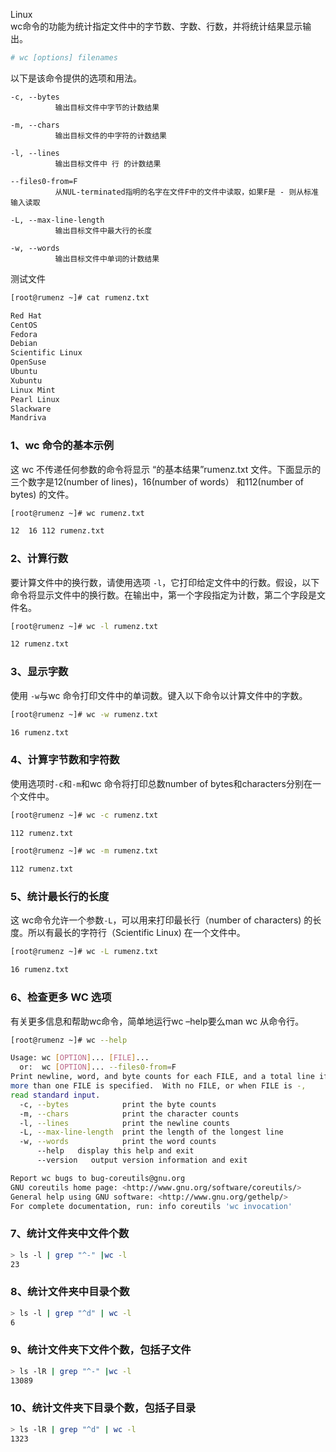 Linux<br />wc命令的功能为统计指定文件中的字节数、字数、行数，并将统计结果显示输出。
```bash
# wc [options] filenames
```
以下是该命令提供的选项和用法。
```
-c, --bytes
          输出目标文件中字节的计数结果

-m, --chars
          输出目标文件的中字符的计数结果

-l, --lines
          输出目标文件中 行 的计数结果

--files0-from=F
          从NUL-terminated指明的名字在文件F中的文件中读取，如果F是 - 则从标准输入读取

-L, --max-line-length
          输出目标文件中最大行的长度

-w, --words
          输出目标文件中单词的计数结果
```
测试文件
```bash
[root@rumenz ~]# cat rumenz.txt

Red Hat
CentOS
Fedora
Debian
Scientific Linux
OpenSuse
Ubuntu
Xubuntu
Linux Mint
Pearl Linux
Slackware
Mandriva
```
<a name="nCgNT"></a>
### 1、wc 命令的基本示例
这 wc 不传递任何参数的命令将显示 “的基本结果”rumenz.txt 文件。下面显示的三个数字是12(number of lines)，16(number of words） 和112(number of bytes) 的文件。
```bash
[root@rumenz ~]# wc rumenz.txt

12  16 112 rumenz.txt
```
<a name="OUlRd"></a>
### 2、计算行数
要计算文件中的换行数，请使用选项 `-l`，它打印给定文件中的行数。假设，以下命令将显示文件中的换行数。在输出中，第一个字段指定为计数，第二个字段是文件名。
```bash
[root@rumenz ~]# wc -l rumenz.txt

12 rumenz.txt
```
<a name="E9L1u"></a>
### 3、显示字数
使用 `-w`与wc 命令打印文件中的单词数。键入以下命令以计算文件中的字数。
```bash
[root@rumenz ~]# wc -w rumenz.txt

16 rumenz.txt
```
<a name="L0n3O"></a>
### 4、计算字节数和字符数
使用选项时`-c`和`-m`和wc 命令将打印总数number of bytes和characters分别在一个文件中。
```bash
[root@rumenz ~]# wc -c rumenz.txt

112 rumenz.txt
```
```bash
[root@rumenz ~]# wc -m rumenz.txt

112 rumenz.txt
```
<a name="aLAsa"></a>
### 5、统计最长行的长度
这 wc命令允许一个参数`-L`，可以用来打印最长行（number of characters) 的长度。所以有最长的字符行（Scientific Linux) 在一个文件中。
```bash
[root@rumenz ~]# wc -L rumenz.txt

16 rumenz.txt
```
<a name="wWPwE"></a>
### 6、检查更多 WC 选项
有关更多信息和帮助wc命令，简单地运行wc –help要么man wc 从命令行。
```bash
[root@rumenz ~]# wc --help

Usage: wc [OPTION]... [FILE]...
  or:  wc [OPTION]... --files0-from=F
Print newline, word, and byte counts for each FILE, and a total line if
more than one FILE is specified.  With no FILE, or when FILE is -,
read standard input.
  -c, --bytes            print the byte counts
  -m, --chars            print the character counts
  -l, --lines            print the newline counts
  -L, --max-line-length  print the length of the longest line
  -w, --words            print the word counts
      --help   display this help and exit
      --version   output version information and exit

Report wc bugs to bug-coreutils@gnu.org
GNU coreutils home page: <http://www.gnu.org/software/coreutils/>
General help using GNU software: <http://www.gnu.org/gethelp/>
For complete documentation, run: info coreutils 'wc invocation'
```
<a name="LJBLH"></a>
### 7、统计文件夹中文件个数
```bash
> ls -l | grep "^-" |wc -l
23
```
<a name="use2e"></a>
### 8、统计文件夹中目录个数
```bash
> ls -l | grep "^d" | wc -l
6
```
<a name="w7mn5"></a>
### 9、统计文件夹下文件个数，包括子文件
```bash
> ls -lR | grep "^-" |wc -l
13089
```
<a name="NYMdo"></a>
### 10、统计文件夹下目录个数，包括子目录
```bash
> ls -lR | grep "^d" | wc -l
1323
```
